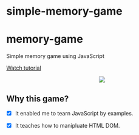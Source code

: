 # simple-memory-game
# memory-game
Simple memory game using JavaScript 

<a href="https://www.youtube.com/watch?v=8JDiaYIgqTk">
    Watch tutorial
</a>

<p align="center">
    <a href="https://www.youtube.com/watch?v=8JDiaYIgqTk">
      <img src="https://raw.githubusercontent.com/moamahfouz/memory-game/main/assets/memory-game.png">
    </a>
</p>

## Why this game?

  - [x] It enabled me to tearn JavaScript by examples.
  - [x] It teaches how to manipluate HTML DOM.

